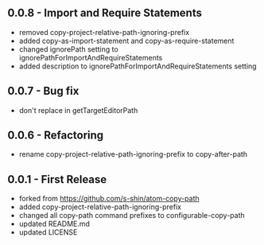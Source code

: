 ## 0.0.8 - Import and Require Statements
* removed copy-project-relative-path-ignoring-prefix
* added copy-as-import-statement and copy-as-require-statement
* changed ignorePath setting to ignorePathForImportAndRequireStatements
* added description to ignorePathForImportAndRequireStatements setting

## 0.0.7 - Bug fix
* don't replace in getTargetEditorPath

## 0.0.6 - Refactoring
* rename copy-project-relative-path-ignoring-prefix to copy-after-path

## 0.0.1 - First Release
* forked from https://github.com/s-shin/atom-copy-path
* added copy-project-relative-path-ignoring-prefix
* changed all copy-path command prefixes to configurable-copy-path
* updated README.md
* updated LICENSE
